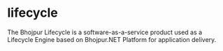 # lifecycle
The Bhojpur Lifecycle is a software-as-a-service product used as a Lifecycle Engine based on Bhojpur.NET Platform for application delivery.

